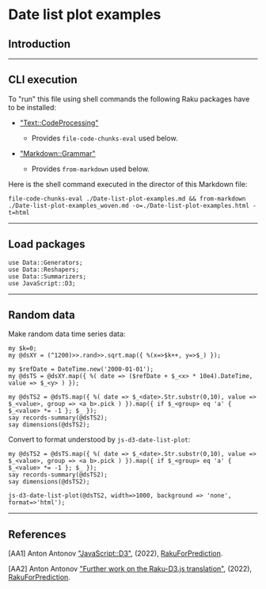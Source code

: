 # Date list plot examples

## Introduction

-------
## CLI execution

To "run" this file using shell commands the following Raku packages have to be installed:  

- ["Text::CodeProcessing"](https://raku.land/zef:antononcube/Text::CodeProcessing)
    
  - Provides `file-code-chunks-eval` used below.

- ["Markdown::Grammar"](https://raku.land/zef:antononcube/Markdown::Grammar)

  - Provides `from-markdown` used below.


Here is the shell command executed in the director of this Markdown file:

```
file-code-chunks-eval ./Date-list-plot-examples.md && from-markdown ./Date-list-plot-examples_woven.md -o=./Date-list-plot-examples.html -t=html 
```

-------

## Load packages

```perl6
use Data::Generators;
use Data::Reshapers;
use Data::Summarizers;
use JavaScript::D3;
```

------

## Random data

Make random data time series data:

```perl6
my $k=0;
my @dsXY = (^1200)>>.rand>>.sqrt.map({ %(x=>$k++, y=>$_) });

my $refDate = DateTime.new('2000-01-01');
my @dsTS = @dsXY.map({ %( date => ($refDate + $_<x> * 10e4).DateTime, value => $_<y> ) });

my @dsTS2 = @dsTS.map({ %( date => $_<date>.Str.substr(0,10), value => $_<value>, group => <a b>.pick ) }).map({ if $_<group> eq 'a' { $_<value> *= -1 }; $_ });
say records-summary(@dsTS2);
say dimensions(@dsTS2);
```

Convert to format understood by `js-d3-date-list-plot`:

```perl6
my @dsTS2 = @dsTS.map({ %( date => $_<date>.Str.substr(0,10), value => $_<value>, group => <a b>.pick ) }).map({ if $_<group> eq 'a' { $_<value> *= -1 }; $_ });
say records-summary(@dsTS2);
say dimensions(@dsTS2);
```

```perl6, results=asis
js-d3-date-list-plot(@dsTS2, width=>1000, background => 'none', format=>'html');
```

------

## References

[AA1] Anton Antonov
["JavaScript::D3"](https://rakuforprediction.wordpress.com/2022/12/15/javascriptd3/),
(2022),
[RakuForPrediction](https://rakuforprediction.wordpress.com).

[AA2] Anton Antonov
["Further work on the Raku-D3.js translation"](https://rakuforprediction.wordpress.com/2022/12/22/further-work-on-the-raku-to-d3-js-translation/),
(2022),
[RakuForPrediction](https://rakuforprediction.wordpress.com).